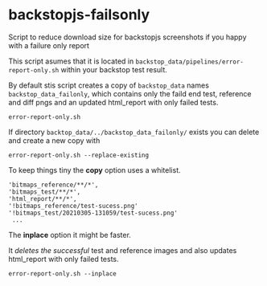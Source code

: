 # backstopjs-failsonly
Script to reduce download size for backstopjs screenshots if you happy with a failure only report

This script asumes that it is located in `backstop_data/pipelines/error-report-only.sh` within your backstop test result. 

By default stis script creates a copy of `backstop_data` names `backstop_data_failonly`, which contains only the faild end test, reference and diff pngs and an updated html_report with only failed tests. 

```
error-report-only.sh
```

If directory `backtop_data/../backstop_data_failonly/` exists you can delete and create a new copy with

```
error-report-only.sh --replace-existing
```

To keep things tiny the **copy** option uses a whitelist. 

```
'bitmaps_reference/**/*',
'bitmaps_test/**/*',
'html_report/**/*',
'!bitmaps_reference/test-sucess.png'
'!bitmaps_test/20210305-131059/test-sucess.png'
 ...
```

The **inplace** option it might be faster. 

It *deletes the successful* test and reference images and also updates html_report with only failed tests.

``` 
error-report-only.sh --inplace
```

